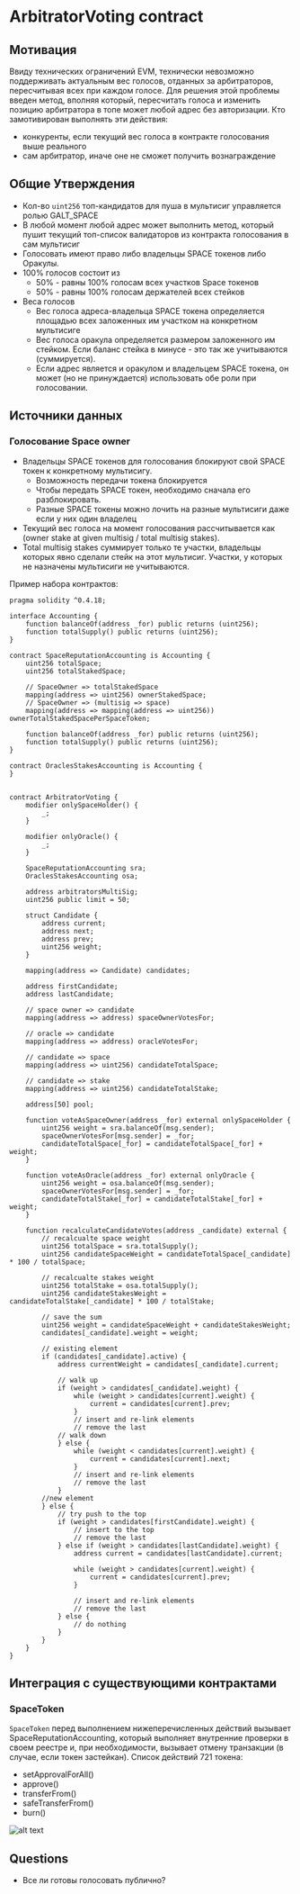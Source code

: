 # ArbitratorVoting contract

## Мотивация

Ввиду технических ограничений EVM, технически невозможно поддерживать актуальным вес голосов, отданных за арбитраторов, пересчитывая всех при каждом голосе. Для решения этой проблемы введен метод, вполняя который, пересчитать голоса и изменить позицию арбитратора в топе может любой адрес без авторизации. Кто замотивирован выполнять эти действия:
* конкуренты, если текущий вес голоса в контракте голосования выше реального
* сам арбитратор, иначе оне не сможет получить вознаграждение

## Общие Утверждения

* Кол-во `uint256` топ-кандидатов для пуша в мультисиг управляется ролью GALT_SPACE
* В любой момент любой адрес может выполнить метод, который пушит текущий топ-список валидаторов из контракта голосования в сам мультисиг
* Голосовать имеют право либо владельцы SPACE токенов либо Оракулы.
* 100% голосов состоит из
    * 50% - равны 100% голосам всех участков Space токенов
    * 50% - равны 100% голосам держателей всех стейков
* Веса голосов
    * Вес голоса адреса-владельца SPACE токена определяется площадью всех заложенных им участком на конкретном мультисиге
    * Вес голоса оракула определяется размером заложенного им стейком. Если баланс стейка в минусе - это так же учитываются (суммируется).
    * Если адрес является и оракулом и владельцем SPACE токена, он может (но не принуждается) использовать обе роли при голосовании.

## Источники данных
### Голосование Space owner
* Владельцы SPACE токенов для голосования блокируют свой SPACE токен к конкретному мультисигу.
    * Возможность передачи токена блокируется
    * Чтобы передать SPACE токен, необходимо сначала его разблокировать.
    * Разные SPACE токены можно лочить на разные мультисиги даже если у них один владелец
* Текущий вес голоса на момент голосования рассчитывается как (owner stake at given multisig / total multisig stakes).
* Total multisig stakes суммирует только те участки, владельцы которых явно сделали стейк на этот мультисиг. Участки, у которых не назначены мультисиги не учитываются.

Пример набора контрактов:

````solidity
pragma solidity ^0.4.18;

interface Accounting {
    function balanceOf(address _for) public returns (uint256);
    function totalSupply() public returns (uint256);
}

contract SpaceReputationAccounting is Accounting {
    uint256 totalSpace;
    uint256 totalStakedSpace;

    // SpaceOwner => totalStakedSpace
    mapping(address => uint256) ownerStakedSpace;
    // SpaceOwner => (multisig => space)
    mapping(address => mapping(address => uint256)) ownerTotalStakedSpacePerSpaceToken;

    function balanceOf(address _for) public returns (uint256);
    function totalSupply() public returns (uint256);
}

contract OraclesStakesAccounting is Accounting {
}


contract ArbitratorVoting {
    modifier onlySpaceHolder() {
        _;
    }

    modifier onlyOracle() {
        _;
    }

    SpaceReputationAccounting sra;
    OraclesStakesAccounting osa;

    address arbitratorsMultiSig;
    uint256 public limit = 50;

    struct Candidate {
        address current;
        address next;
        address prev;
        uint256 weight;
    }
    
    mapping(address => Candidate) candidates;

    address firstCandidate;
    address lastCandidate;

    // space owner => candidate
    mapping(address => address) spaceOwnerVotesFor;
    
    // oracle => candidate
    mapping(address => address) oracleVotesFor;

    // candidate => space
    mapping(address => uint256) candidateTotalSpace;
    
    // candidate => stake
    mapping(address => uint256) candidateTotalStake;

    address[50] pool;

    function voteAsSpaceOwner(address _for) external onlySpaceHolder {
        uint256 weight = sra.balanceOf(msg.sender);
        spaceOwnerVotesFor[msg.sender] = _for;
        candidateTotalSpace[_for] = candidateTotalSpace[_for] + weight;
    }

    function voteAsOracle(address _for) external onlyOracle {
        uint256 weight = osa.balanceOf(msg.sender);
        spaceOwnerVotesFor[msg.sender] = _for;
        candidateTotalStake[_for] = candidateTotalStake[_for] + weight;
    }

    function recalculateCandidateVotes(address _candidate) external {
        // recalcualte space weight
        uint256 totalSpace = sra.totalSupply();
        uint256 candidateSpaceWeight = candidateTotalSpace[_candidate] * 100 / totalSpace;

        // recalcualte stakes weight
        uint256 totalStake = osa.totalSupply();
        uint256 candidateStakesWeight = candidateTotalStake[_candidate] * 100 / totalStake;
        
        // save the sum
        uint256 weight = candidateSpaceWeight + candidateStakesWeight;
        candidates[_candidate].weight = weight;
        
        // existing element
        if (candidates[_candidate].active) {
            address currentWeight = candidates[_candidate].current;

            // walk up
            if (weight > candidates[_candidate].weight) {
                while (weight > candidates[current].weight) {
                    current = candidates[current].prev;
                }
                // insert and re-link elements
                // remove the last
            // walk down
            } else {
                while (weight < candidates[current].weight) {
                    current = candidates[current].next;
                }
                // insert and re-link elements
                // remove the last
            }
        //new element
        } else {
            // try push to the top
            if (weight > candidates[firstCandidate].weight) {
                // insert to the top
                // remove the last
            } else if (weight > candidates[lastCandidate].weight) {
                address current = candidates[lastCandidate].current;
    
                while (weight > candidates[current].weight) {
                    current = candidates[current].prev;
                }
    
                // insert and re-link elements
                // remove the last
            } else {
                // do nothing
            }
        }
    }
}

````


## Интеграция с существующими контрактами
### SpaceToken
`SpaceToken` перед выполнением нижеперечисленных действий вызывает SpaceReputationAccounting, который выполняет внутренние проверки в своем реестре и, при необходимости, вызывает отмену транзакции (в случае, если токен застейкан). Список действий 721 токена:
* setApprovalForAll()
* approve()
* transferFrom()
* safeTransferFrom()
* burn()

![alt text](https://docs.google.com/drawings/d/e/2PACX-1vTHs-0ZSvvgisoPGW1V434Y2JwptSRCx2TqxWG6VOrvYOQJwJz2nBZIyflnUyPmVFxZDPKLJDTiV0pE/pub?w=960&h=720)



## Questions

* Все ли готовы голосовать публично?

